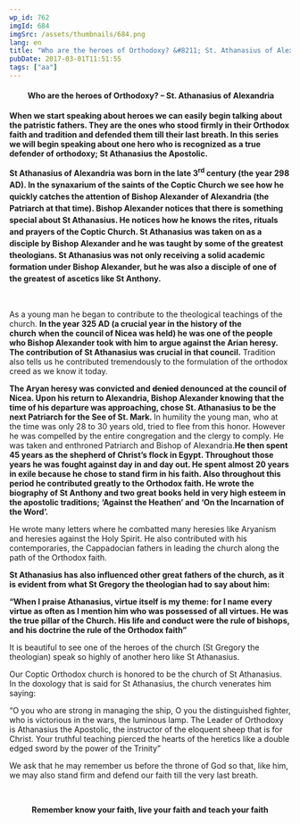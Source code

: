 ```yaml
---
wp_id: 762
imgId: 684
imgSrc: /assets/thumbnails/684.png
lang: en
title: "Who are the heroes of Orthodoxy? &#8211; St. Athanasius of Alexandria"
pubDate: 2017-03-01T11:51:55
tags: ["aa"]
---
```

<!-- page: 6 -->

<h4 style="text-align: center;"> <strong>Who are the heroes of Orthodoxy? &#8211; St. Athanasius of Alexandria</strong></h4>
<p><strong>When we start speaking about heroes we can easily begin talking about the patristic fathers. They are the ones who stood firmly in their Orthodox faith and tradition and defended them till their last breath. </strong><strong>In this series we will begin speaking about one hero who is recognized as a true defender of orthodoxy; St Athanasius the Apostolic.</strong></p>
<p><strong style="line-height: 1.5;">St Athanasius of Alexandria was born in the late 3<sup>rd</sup> century (the year 298 AD). In the synaxarium of the saints of the Coptic Church we see how he quickly catches the attention of Bishop Alexander of Alexandria (the Patriarch at that time). Bishop Alexander notices that there is something special about St Athanasius. He notices</strong><strong style="line-height: 1.5;"> how he knows the rites, rituals and prayers of the Coptic Church. St Athanasius was taken on as a disciple by Bishop Alexander and he was taught by some of the greatest theologians</strong><strong style="line-height: 1.5;">. </strong><strong style="line-height: 1.5;"> St Athanasius was not only receiving</strong> <strong style="line-height: 1.5;">a solid</strong><strong style="line-height: 1.5;"> academic </strong><strong style="line-height: 1.5;">formation under Bishop Alexander, but he was also a disciple of one of the greatest of ascetics like St Anthony.</strong></p>
<p>&nbsp;</p>
<p>As a young man he began to contribute to the theological teachings of the church. <strong>In the year 325 AD (a crucial year in the history of the church</strong> <strong>when</strong><strong> the council of Nicea was held) he was one of the people </strong><strong>who </strong><strong>Bishop Alexander took with him to argue against the Arian heresy. The contribution of St Athanasius was crucial in that council.</strong> Tradition also tells us he contributed tremendously to the formulation of the orthodox creed as we know it today.</p>
<p><strong>The Aryan heresy was convicted and </strong><strong><span style="text-decoration: line-through;">denied</span></strong><strong> denounced at the council of Nicea. Upon</strong><strong> his return to Alexandria, Bishop Alexander knowing that </strong><strong>the time of his departure was approaching, chose St. Athanasius to be the next Patriarch for the See of St. Mark. </strong>In humility the young man, who at the time was only 28 to 30 years old, tried to flee from this honor. However he was compelled by the entire congregation and the clergy to comply. He was taken and enthroned Patriarch and Bishop of Alexandria.<strong>He then</strong><strong> spent 45 years as the shepherd of Christ’s flock in Egypt. Throughout those years he was fought against day in and day out. </strong><strong>He spent almost 20 years in exile because he chose to stand firm in his faith. Also throughout this period</strong><strong> he contributed </strong><strong>greatly to the Orthodox faith. He wrote the biography of St Anthony and two great books held in very high esteem in the apostolic traditions; ‘Against the Heathen’ and ‘On the Incarnation of the Word’.</strong></p>
<p>He wrote many letters where he combatted many heresies like Aryanism and heresies against the Holy Spirit. He also contributed with his contemporaries, the Cappadocian fathers in leading the church along the path of the Orthodox faith.</p>
<p><strong>St Athanasius has also influenced other great fathers of the church, as it is evident from what St Gregory the theologian had to say about him:</strong></p>
<p><strong>“When I praise Athanasius, virtue itself is my theme: for I name every virtue as often as I mention him who was possessed of all virtues. He was the true pillar of the Church. His life and conduct were the rule of bishops, and his doctrine the rule of the Orthodox faith” </strong></p>
<p>It is beautiful to see one of the heroes of the church (St Gregory the theologian) speak so highly of another hero like St Athanasius.</p>
<p>Our Coptic Orthodox church is honored to be the church of St Athanasius. In the doxology that is said for St Athanasius, the church venerates him saying:</p>
<p>“O you who are strong in managing the ship, O you the distinguished fighter, who is victorious in the wars, the luminous lamp. The Leader of Orthodoxy is Athanasius the Apostolic, the instructor of the eloquent sheep that is for Christ. Your truthful teaching pierced the hearts of the heretics like a double edged sword by the power of the Trinity”</p>
<p>We ask that he may remember us before the throne of God so that, like him, we may also stand firm and defend our faith till the very last breath.</p>
<p>&nbsp;</p>
<p style="text-align: center;"><strong>Remember know your faith, live your faith and teach your faith</strong></p>
